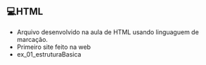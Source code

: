 ## 💻HTML
- Arquivo desenvolvido na aula de HTML usando linguaguem de marcação. 
- Primeiro site feito na web
- ex_01_estruturaBasica

